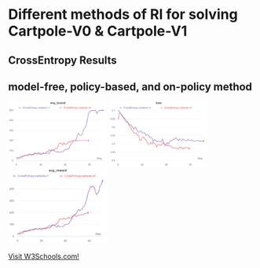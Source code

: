 # Different methods of Rl for solving Cartpole-V0 & Cartpole-V1

## CrossEntropy Results
## model-free, policy-based, and on-policy method

<img src="1.png" width="40%"/> <img src="2.png" width="40%"/> \
<img src="3.png" width="40%"/>



<p><a href="https://wandb.ai/iamjalipo/cartpole/reports/Project-Dashboard--Vmlldzo2MTczMzg/edit?flasher=&template=dashboard">Visit W3Schools.com!</a></p>

